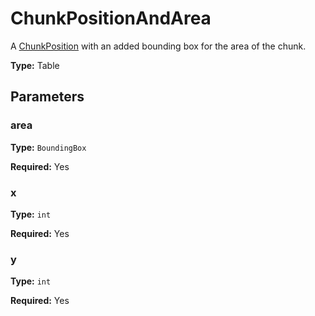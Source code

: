 # ChunkPositionAndArea

A [ChunkPosition](runtime:ChunkPosition) with an added bounding box for the area of the chunk.

**Type:** Table

## Parameters

### area

**Type:** `BoundingBox`

**Required:** Yes

### x

**Type:** `int`

**Required:** Yes

### y

**Type:** `int`

**Required:** Yes

